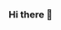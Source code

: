 ### Hi there 👋

<!--
**Anupreet-Bhuyar/Anupreet-Bhuyar** is a ✨ _special_ ✨ repository because its `README.md` (this file) appears on your GitHub profile.

DEMO FOR PAGES

- 🔭 I’m currently working on Computer Vision in Medical Imaging.
- 🌱 I’m currently learning Attention Mechanisms
- 👯 I’m looking to collaborate on ML Learning Theory

